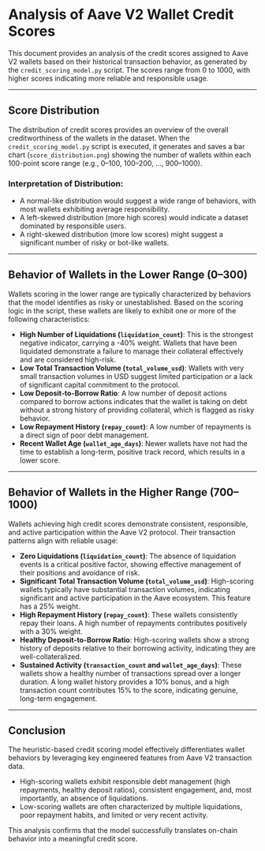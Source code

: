 # Analysis of Aave V2 Wallet Credit Scores

This document provides an analysis of the credit scores assigned to Aave V2 wallets based on their historical transaction behavior, as generated by the `credit_scoring_model.py` script. The scores range from 0 to 1000, with higher scores indicating more reliable and responsible usage.

---

## Score Distribution

The distribution of credit scores provides an overview of the overall creditworthiness of the wallets in the dataset. When the `credit_scoring_model.py` script is executed, it generates and saves a bar chart (`score_distribution.png`) showing the number of wallets within each 100-point score range (e.g., 0–100, 100–200, ..., 900–1000).

### Interpretation of Distribution:

- A normal-like distribution would suggest a wide range of behaviors, with most wallets exhibiting average responsibility.
- A left-skewed distribution (more high scores) would indicate a dataset dominated by responsible users.
- A right-skewed distribution (more low scores) might suggest a significant number of risky or bot-like wallets.

---

## Behavior of Wallets in the Lower Range (0–300)

Wallets scoring in the lower range are typically characterized by behaviors that the model identifies as risky or unestablished. Based on the scoring logic in the script, these wallets are likely to exhibit one or more of the following characteristics:

- **High Number of Liquidations (`liquidation_count`)**: This is the strongest negative indicator, carrying a -40% weight. Wallets that have been liquidated demonstrate a failure to manage their collateral effectively and are considered high-risk.
- **Low Total Transaction Volume (`total_volume_usd`)**: Wallets with very small transaction volumes in USD suggest limited participation or a lack of significant capital commitment to the protocol.
- **Low Deposit-to-Borrow Ratio**: A low number of deposit actions compared to borrow actions indicates that the wallet is taking on debt without a strong history of providing collateral, which is flagged as risky behavior.
- **Low Repayment History (`repay_count`)**: A low number of repayments is a direct sign of poor debt management.
- **Recent Wallet Age (`wallet_age_days`)**: Newer wallets have not had the time to establish a long-term, positive track record, which results in a lower score.

---

## Behavior of Wallets in the Higher Range (700–1000)

Wallets achieving high credit scores demonstrate consistent, responsible, and active participation within the Aave V2 protocol. Their transaction patterns align with reliable usage:

- **Zero Liquidations (`liquidation_count`)**: The absence of liquidation events is a critical positive factor, showing effective management of their positions and avoidance of risk.
- **Significant Total Transaction Volume (`total_volume_usd`)**: High-scoring wallets typically have substantial transaction volumes, indicating significant and active participation in the Aave ecosystem. This feature has a 25% weight.
- **High Repayment History (`repay_count`)**: These wallets consistently repay their loans. A high number of repayments contributes positively with a 30% weight.
- **Healthy Deposit-to-Borrow Ratio**: High-scoring wallets show a strong history of deposits relative to their borrowing activity, indicating they are well-collateralized.
- **Sustained Activity (`transaction_count` and `wallet_age_days`)**: These wallets show a healthy number of transactions spread over a longer duration. A long wallet history provides a 10% bonus, and a high transaction count contributes 15% to the score, indicating genuine, long-term engagement.

---

## Conclusion

The heuristic-based credit scoring model effectively differentiates wallet behaviors by leveraging key engineered features from Aave V2 transaction data.

- High-scoring wallets exhibit responsible debt management (high repayments, healthy deposit ratios), consistent engagement, and, most importantly, an absence of liquidations.
- Low-scoring wallets are often characterized by multiple liquidations, poor repayment habits, and limited or very recent activity.

This analysis confirms that the model successfully translates on-chain behavior into a meaningful credit score.
